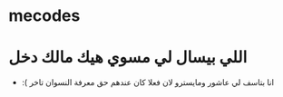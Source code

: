 # mecodes

# اللي بيسال لي مسوي هيك مالك دخل 
* :( انا بتاسف لي عاشور ومايسترو لان فعلا كان عندهم حق معرفة النسوان تاخر 
